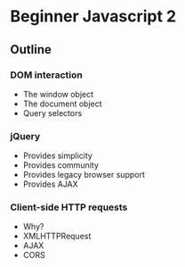 # Beginner Javascript 2

## Outline

### DOM interaction
- The window object
- The document object
- Query selectors

### jQuery
- Provides simplicity
- Provides community
- Provides legacy browser support
- Provides AJAX

### Client-side HTTP requests
- Why?
- XMLHTTPRequest
- AJAX
- CORS
